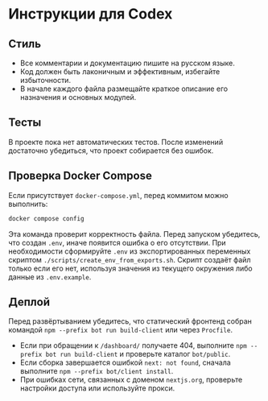 <!-- Назначение файла: правила использования Codex. -->
# Инструкции для Codex

## Стиль
- Все комментарии и документацию пишите на русском языке.
- Код должен быть лаконичным и эффективным, избегайте избыточности.
- В начале каждого файла размещайте краткое описание его назначения и основных модулей.

## Тесты
В проекте пока нет автоматических тестов. После изменений достаточно убедиться, что проект собирается без ошибок.

## Проверка Docker Compose
Если присутствует `docker-compose.yml`, перед коммитом можно выполнить:
```bash
docker compose config
```
Эта команда проверит корректность файла.
Перед запуском убедитесь, что создан `.env`, иначе появится ошибка о его отсутствии.
При необходимости сформируйте `.env` из экспортированных переменных скриптом
`./scripts/create_env_from_exports.sh`. Скрипт создаёт файл только если его нет,
используя значения из текущего окружения либо данные из `.env.example`.

## Деплой
Перед развёртыванием убедитесь, что статический фронтенд собран командой
`npm --prefix bot run build-client` или через `Procfile`.
- Если при обращении к `/dashboard/` получаете 404, выполните `npm --prefix bot run build-client` и проверьте каталог `bot/public`.
- Если сборка завершается ошибкой `next: not found`, сначала выполните `npm --prefix bot/client install`.
- При ошибках сети, связанных с доменом `nextjs.org`, проверьте настройки доступа или используйте прокси.
